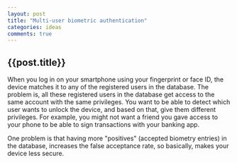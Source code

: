 ```yaml
---
layout: post
title: "Multi-user biometric authentication"
categories: ideas
comments: true
---
```


<h2>{{post.title}}</h2>
When you log in on your smartphone using your fingerprint or face ID, the device matches it to any of the registered users in the database.
The problem is, all these registered users in the database get access to the same account with the same privileges.
You want to be able to detect which user wants to unlock the device, and based on that, give them different privileges.
For example, you might not want a friend you gave access to your phone to be able to sign transactions with your banking app.

One problem is that having more "positives" (accepted biometry entries) in the database, increases the false acceptance rate, so basically, makes your device less secure.
